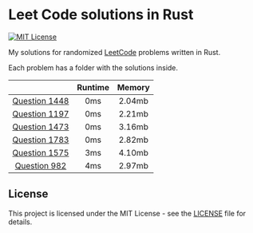 # Leet Code solutions in Rust

[![MIT License](https://img.shields.io/badge/License-MIT-green.svg)](https://choosealicense.com/licenses/mit/)

My solutions for randomized [LeetCode](https://leetcode.com/problemset/) problems written in Rust.

Each problem has a folder with the solutions inside.

|                                             | Runtime | Memory |
|:-------------------------------------------:|:-------:|:------:|
| [Question 1448](./question_1448/src/lib.rs) |   0ms   | 2.04mb |
| [Question 1197](./question_1197/src/lib.rs) |   0ms   | 2.21mb |
| [Question 1473](./question_1473/src/lib.rs) |   0ms   | 3.16mb |
| [Question 1783](./question_1783/src/lib.rs) |   0ms   | 2.82mb |
| [Question 1575](./question_1575/src/lib.rs) |   3ms   | 4.10mb |
|  [Question 982](./question_982/src/lib.rs)  |   4ms   | 2.97mb |

## License

This project is licensed under the MIT License - see the [LICENSE](./LICENSE) file for details.
